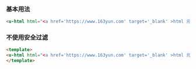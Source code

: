 ### 基本用法

``` html
<u-html html="<a href='https://www.163yun.com' target='_blank' >html 元素</a><img src='' onerror='alert(4)'>"></u-html>
```

### 不使用安全过滤

```html
<template>
<u-html html="<a href='https://www.163yun.com' target='_blank' >html 元素</a><img src='' onerror='alert(4)'>" :security="false"></u-html>
</template>
```
